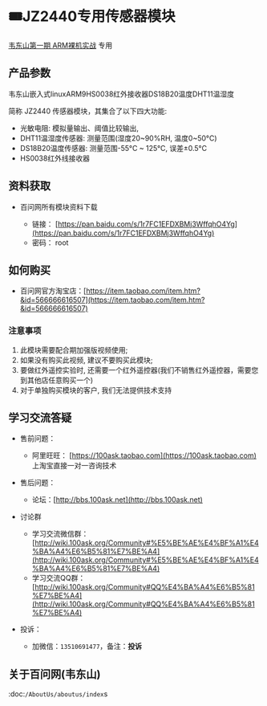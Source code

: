 # 🎟JZ2440专用传感器模块

[韦东山第一期 ARM裸机实战](https://download.100ask.org/videos_tutorial/embedded_linux/phase1/index.html) 专用


## 产品参数

韦东山嵌入式linuxARM9HS0038红外接收器DS18B20温度DHT11温湿度 

简称 JZ2440 传感器模块，其集合了以下四大功能: 

- 光敏电阻: 模拟量输出、阈值比较输出,
- DHT11温湿度传感器: 测量范围(湿度20~90%RH, 温度0~50°C)
- DS18B20温度传感器: 测量范围-55°C ~ 125°C, 误差±0.5°C
- HS0038红外线接收器


## 资料获取

- 百问网所有模块资料下载

  - 链接： [https://pan.baidu.com/s/1r7FC1EFDXBMj3WffqhO4Yg](https://pan.baidu.com/s/1r7FC1EFDXBMj3WffqhO4Yg)
  - 密码： root

## 如何购买

- 百问网官方淘宝店：[https://item.taobao.com/item.htm?&id=566666616507](https://item.taobao.com/item.htm?&id=566666616507)

### **注意事项**

1. 此模块需要配合期加强版视频使用;
2. 如果没有购买此视频, 建议不要购买此模块;
3. 要做红外遥控实验时, 还需要一个红外遥控器(我们不销售红外遥控器，需要您到其他店任意购买一个)
4. 对于单独购买模块的客户, 我们无法提供技术支持 


## 学习交流答疑

- 售前问题：
  - 阿里旺旺： [https://100ask.taobao.com](https://100ask.taobao.com) 上淘宝直接一对一咨询技术
  
- 售后问题：
  - 论坛：[http://bbs.100ask.net](http://bbs.100ask.net)
  
- 讨论群
  - 学习交流微信群：[http://wiki.100ask.org/Community#%E5%BE%AE%E4%BF%A1%E4%BA%A4%E6%B5%81%E7%BE%A4](http://wiki.100ask.org/Community#%E5%BE%AE%E4%BF%A1%E4%BA%A4%E6%B5%81%E7%BE%A4)
  - 学习交流QQ群：  [http://wiki.100ask.org/Community#QQ%E4%BA%A4%E6%B5%81%E7%BE%A4](http://wiki.100ask.org/Community#QQ%E4%BA%A4%E6%B5%81%E7%BE%A4)

- 投诉：
  - 加微信：``13510691477``，备注：**投诉**


## 关于百问网(韦东山)

 :doc:`/AboutUs/aboutus/index`s
 
 



